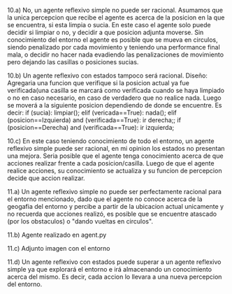 10.a) No, un agente reflexivo simple no puede ser racional. Asumamos que la unica percepcion que recibe el agente es acerca de la posicion en la que se encuentra, si esta limpia o sucia. En este caso el agente solo puede decidir si limpiar o no, y decidir a que posicion adjunta moverse. Sin conocimiento del entorno el agente es posible que se mueva en circulos, siendo penalizado por cada movimiento y teniendo una performance final mala, o decidir no hacer nada evadiendo las penalizaciones de movimiento pero dejando las casillas o posiciones sucias. 

10.b) Un agente reflexivo con estados tampoco será racional.
  Diseño: 
  Agregaria una funcion que verifique si la posicion actual ya fue verificada(una casilla se marcará como verificada cuando se haya limpiado o no en caso necesario, en caso de verdadero que no realice nada. Luego se moverá a la siguiente posicion dependiendo de donde se encuentre. 
  Es decir: 
    if (sucia):
      limpiar();
    elif (vericada==True):
      nada();
    elif (posicion==Izquierda) and (verificada==True):
      ir derecha;;
    if (posicion==Derecha) and (verificada==True):
      ir izquierda;
    
10.c) En este caso teniendo conocimiento de todo el entorno, un agente reflexivo simple puede ser racional, en mi opinion los estados no presentan una mejora. Seria posible que el agente tenga conocimiento acerca de que acciones realizar frente a cada posicion/casilla. Luego de que el agente realice acciones, su conocimiento se actualiza y su funcion de percepcion decide que accion realizar.  

11.a) Un agente reflexivo simple no puede ser perfectamente racional para el entorno mencionado, dado que el agente no conoce acerca de la geogafia del entorno y percibe a partir de la ubicacion actual unicamente y no recuerda que acciones realizó, es posible que se encuentre atascado (por los obstaculos) o "dando vueltas en circulos". 

11.b) Agente realizado en agent.py

11.c) Adjunto imagen con el entorno 

11.d) Un agente reflexivo con estados puede superar a un agente reflexivo simple ya que explorará el entorno e irá almacenando un conocimiento acerca del mismo. Es decir, cada accion lo llevara a una nueva percepcion del entorno. 
